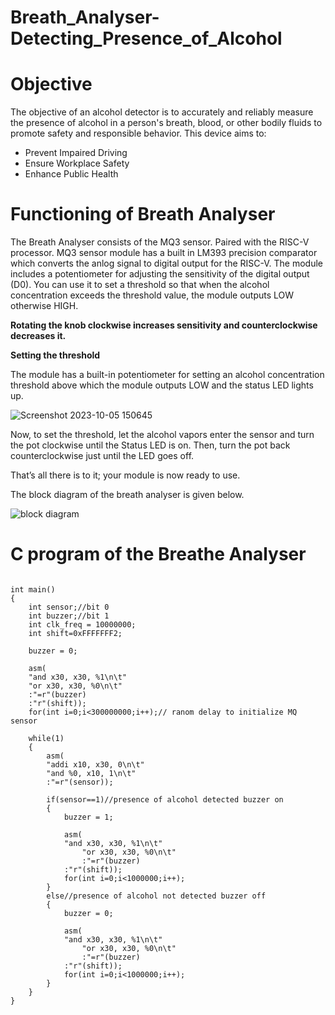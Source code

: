 # Breath_Analyser-Detecting_Presence_of_Alcohol

# Objective

The objective of an alcohol detector is to accurately and reliably measure the presence of alcohol in a person's breath, blood, or other bodily fluids to promote safety and responsible behavior. This device aims to:

* Prevent Impaired Driving
* Ensure Workplace Safety
* Enhance Public Health
# Functioning of Breath Analyser

The Breath Analyser consists of the MQ3 sensor. Paired with the RISC-V processor. MQ3 sensor module has a built in LM393 precision comparator which converts the anlog signal to digital output for the RISC-V. The module includes a potentiometer for adjusting the sensitivity of the digital output (D0). You can use it to set a threshold so that when the alcohol concentration exceeds the threshold value, the module outputs LOW otherwise HIGH.

**Rotating the knob clockwise increases sensitivity and counterclockwise decreases it.**

**Setting the threshold**

The module has a built-in potentiometer for setting an alcohol concentration threshold above which the module outputs LOW and the status LED lights up.

![Screenshot 2023-10-05 150645](https://github.com/DSatle/Breath_Analyser-Detecting_Presence_of_Alcohol-/assets/140998466/a79b8b12-68da-4c2e-b6e9-f489d1b6aef4)

Now, to set the threshold, let the alcohol vapors enter the sensor and turn the pot clockwise until the Status LED is on. Then, turn the pot back counterclockwise just until the LED goes off.

That’s all there is to it; your module is now ready to use.

The block diagram of the breath analyser is given below.

![block diagram](https://github.com/DSatle/Breath_Analyser-Detecting_Presence_of_Alcohol-/assets/140998466/dfaae820-f835-43d1-bda9-d868ebf83106)

# C program of the Breathe Analyser

```

int main()
{
	int sensor;//bit 0
	int buzzer;//bit 1
	int clk_freq = 10000000;
	int shift=0xFFFFFFF2;
	
	buzzer = 0;
	
	asm(
	"and x30, x30, %1\n\t"
	"or x30, x30, %0\n\t"
	:"=r"(buzzer)
	:"r"(shift));
	for(int i=0;i<300000000;i++);// ranom delay to initialize MQ sensor
	
	while(1)
	{
		asm(
		"addi x10, x30, 0\n\t"
		"and %0, x10, 1\n\t"
		:"=r"(sensor)); 
		
		if(sensor==1)//presence of alcohol detected buzzer on
		{
			buzzer = 1;
			
			asm(
			"and x30, x30, %1\n\t"
		    	"or x30, x30, %0\n\t"
		    	:"=r"(buzzer)
			:"r"(shift));
			for(int i=0;i<1000000;i++);
		}
		else//presence of alcohol not detected buzzer off
		{
			buzzer = 0;
			
			asm(
			"and x30, x30, %1\n\t"
		    	"or x30, x30, %0\n\t"
		    	:"=r"(buzzer)
			:"r"(shift));
			for(int i=0;i<1000000;i++);
		}
	}
}

```



